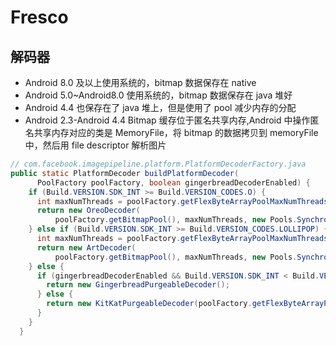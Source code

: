 # Fresco

## 解码器

-   Android 8.0 及以上使用系统的，bitmap 数据保存在 native
-   Android 5.0~Android8.0 使用系统的，bitmap 数据保存在 java 堆好
-   Android 4.4 也保存在了 java 堆上，但是使用了 pool 减少内存的分配
-   Android 2.3-Android 4.4 Bitmap 缓存位于匿名共享内存,Android 中操作匿名共享内存对应的类是 MemoryFile，将 bitmap 的数据拷贝到 memoryFile 中，然后用 file descriptor 解析图片

```java
// com.facebook.imagepipeline.platform.PlatformDecoderFactory.java
public static PlatformDecoder buildPlatformDecoder(
      PoolFactory poolFactory, boolean gingerbreadDecoderEnabled) {
    if (Build.VERSION.SDK_INT >= Build.VERSION_CODES.O) {
      int maxNumThreads = poolFactory.getFlexByteArrayPoolMaxNumThreads();
      return new OreoDecoder(
          poolFactory.getBitmapPool(), maxNumThreads, new Pools.SynchronizedPool<>(maxNumThreads));
    } else if (Build.VERSION.SDK_INT >= Build.VERSION_CODES.LOLLIPOP) {
      int maxNumThreads = poolFactory.getFlexByteArrayPoolMaxNumThreads();
      return new ArtDecoder(
          poolFactory.getBitmapPool(), maxNumThreads, new Pools.SynchronizedPool<>(maxNumThreads));
    } else {
      if (gingerbreadDecoderEnabled && Build.VERSION.SDK_INT < Build.VERSION_CODES.KITKAT) {
        return new GingerbreadPurgeableDecoder();
      } else {
        return new KitKatPurgeableDecoder(poolFactory.getFlexByteArrayPool());
      }
    }
  }
```
